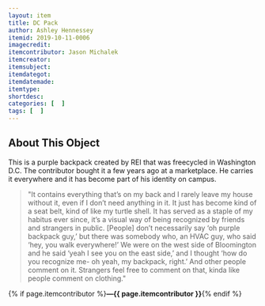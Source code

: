 ```yaml
---
layout: item
title: DC Pack
author: Ashley Hennessey
itemid: 2019-10-11-0006
imagecredit: 
itemcontributor: Jason Michalek
itemcreator: 
itemsubject: 
itemdategot: 
itemdatemade:
itemtype: 
shortdesc: 
categories: [  ]
tags: [  ]
---
```

## About This Object

This is a purple backpack created by REI that was freecycled in Washington D.C. The contributor bought it a few years ago at a marketplace. He carries it everywhere and it has become part of his identity on campus.

>"It contains everything that’s on my back and I rarely leave my house without it, even if I don’t need anything in it. It just has become kind of a seat belt, kind of like my turtle shell. It has served as a staple of my habitus ever since, it’s a visual way of being recognized by friends and strangers in public. [People] don’t necessarily say ‘oh purple backpack guy,’ but there was somebody who, an HVAC guy, who said ‘hey, you walk everywhere!’ We were on the west side of Bloomington and he said ‘yeah I see you on the east side,’ and I thought ‘how do you recognize me- oh yeah, my backpack, right.’ And other people comment on it. Strangers feel free to comment on that, kinda like people comment on clothing."

{% if page.itemcontributor %}**—{{ page.itemcontributor }}**{% endif %}
